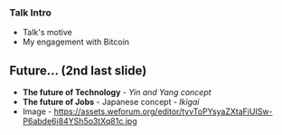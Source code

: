 ### Talk Intro
* Talk's motive
* My engagement with Bitcoin


## Future... (2nd last slide)
* **The future of Technology** - _Yin and Yang concept_
* **The future of Jobs** - Japanese concept - _Ikigai_
* Image - https://assets.weforum.org/editor/tyvToPYsyaZXtaFiUISw-P6abde6j84YSh5o3tXq81c.jpg

